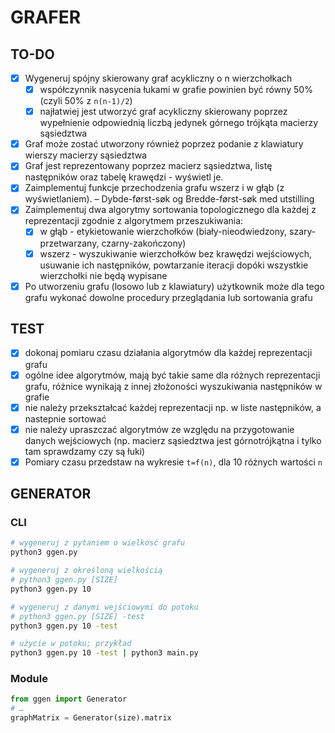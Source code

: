 # GRAFER

## TO-DO

- [x] Wygeneruj spójny skierowany graf acykliczny o n wierzchołkach
  - [x] współczynnik nasycenia łukami w grafie powinien być równy 50% (czyli 50% z `n(n-1)/2`)
  - [x] najłatwiej jest utworzyć graf acykliczny skierowany poprzez wypełnienie odpowiednią liczbą jedynek górnego trójkąta macierzy sąsiedztwa
- [x] Graf może zostać utworzony również poprzez podanie z klawiatury wierszy macierzy sąsiedztwa
- [x] Graf jest reprezentowany poprzez macierz sąsiedztwa, listę następników oraz tabelę krawędzi - wyświetl je.
- [x] Zaimplementuj funkcje przechodzenia grafu wszerz i w głąb (z wyświetlaniem). – Dybde-først-søk og Bredde-først-søk med utstilling
- [x] Zaimplementuj dwa algorytmy sortowania topologicznego dla każdej z reprezentacji zgodnie z algorytmem przeszukiwania:
  - [x] w głąb - etykietowanie wierzchołków (biały-nieodwiedzony, szary-przetwarzany, czarny-zakończony)
  - [x] wszerz - wyszukiwanie wierzchołków bez krawędzi wejściowych, usuwanie ich następników, powtarzanie iteracji dopóki wszystkie wierzchołki nie będą wypisane
- [x] Po utworzeniu grafu (losowo lub z klawiatury) użytkownik może dla tego grafu wykonać dowolne procedury przeglądania lub sortowania grafu

## TEST

- [x] dokonaj pomiaru czasu działania algorytmów dla każdej reprezentacji grafu
- [x] ogólne idee algorytmów, mają być takie same dla różnych reprezentacji grafu, różnice wynikają z innej złożoności wyszukiwania następników w grafie
- [x] nie należy przekształcać każdej reprezentacji np. w liste następników, a nastepnie sortować
- [x] nie należy upraszczać algorytmów ze względu na przygotowanie danych wejściowych (np. macierz sąsiedztwa jest górnotrójkątna i tylko tam sprawdzamy czy są łuki)
- [x] Pomiary czasu przedstaw na wykresie `t=f(n)`, dla 10 różnych wartości `n`

## GENERATOR

### CLI

```sh
# wygeneruj z pytaniem o wielkosć grafu
python3 ggen.py

# wygeneruj z określoną wielkością
# python3 ggen.py [SIZE]
python3 ggen.py 10

# wygeneruj z danymi wejściowymi do potoku
# python3 ggen.py [SIZE] -test
python3 ggen.py 10 -test

# użycie w potoku; przykład
python3 ggen.py 10 -test | python3 main.py
```

### Module

```py
from ggen import Generator
# …
graphMatrix = Generator(size).matrix
```
